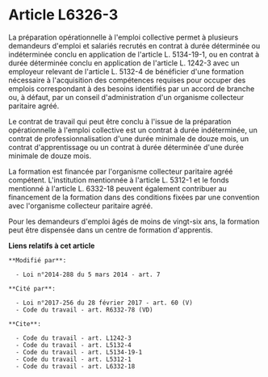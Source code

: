 # Article L6326-3

La préparation opérationnelle à l'emploi collective permet à plusieurs demandeurs d'emploi et salariés recrutés en contrat à
durée déterminée ou indéterminée conclu en application de l'article L. 5134-19-1, ou en contrat à durée déterminée conclu en
application de l'article L. 1242-3 avec un employeur relevant de l'article L. 5132-4 de bénéficier d'une formation nécessaire
à l'acquisition des compétences requises pour occuper des emplois correspondant à des besoins identifiés par un accord de
branche ou, à défaut, par un conseil d'administration d'un organisme collecteur paritaire agréé. 

Le contrat de travail qui peut être conclu à l'issue de la préparation opérationnelle à l'emploi collective est un contrat à
durée indéterminée, un contrat de professionnalisation d'une durée minimale de douze mois, un contrat d'apprentissage ou un
contrat à durée déterminée d'une durée minimale de douze mois. 

La formation est financée par l'organisme collecteur paritaire agréé compétent. L'institution mentionnée à l'article L.
5312-1 et le fonds mentionné à l'article L. 6332-18 peuvent également contribuer au financement de la formation dans des
conditions fixées par une convention avec l'organisme collecteur paritaire agréé. 

Pour les demandeurs d'emploi âgés de moins de vingt-six ans, la formation peut être dispensée dans un centre de formation
d'apprentis.

**Liens relatifs à cet article**

	**Modifié par**:

	  - Loi n°2014-288 du 5 mars 2014 - art. 7

	**Cité par**:

	  - Loi n°2017-256 du 28 février 2017 - art. 60 (V)
	  - Code du travail - art. R6332-78 (VD)

	**Cite**:

	  - Code du travail - art. L1242-3
	  - Code du travail - art. L5132-4
	  - Code du travail - art. L5134-19-1
	  - Code du travail - art. L5312-1
	  - Code du travail - art. L6332-18
